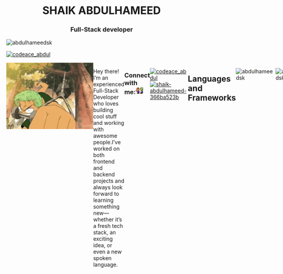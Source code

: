 <h1 align="center">SHAIK ABDULHAMEED
<!--   <img src="/assets/roronoa_zoro.jpeg" width="30"/> -->
</h1>
<h3 align="center">Full-Stack developer</a>
<!--   <img src="https://media.giphy.com/media/WUlplcMpOCEmTGBtBW/giphy.gif" width="30">  -->
</h3>

<p align="left"> <img src="https://komarev.com/ghpvc/?username=abdulhameedsk&label=Profile%20views&color=0e75b6&style=flat" alt="abdulhameedsk" /> </p>

<p align="left"> <a href="https://twitter.com/codeace_abdul" target="blank"><img src="https://img.shields.io/twitter/follow/codeace_abdul?logo=twitter&style=for-the-badge" alt="codeace_abdul" /></a> </p>

<div style="display: flex">
<p>
  <em><div align="left">


  </em>  
</p>
</div>
<img align="right" height="175" src="/assets/zoro_me.gif">

<div align="left">

 Hey there! I’m an experienced Full-Stack Developer who loves building cool stuff and working with awesome people.I’ve worked on both frontend and backend projects and always look forward to learning something new—whether it’s a fresh tech stack, an exciting idea, or even a new spoken language.
  
</div>
<h3 align="left">Connect with me:<img src="/assets//connect.gif" width="20px"></h3>
<p align="left">
<a href="https://twitter.com/codeace_abdul" target="blank"><img align="center" src="https://raw.githubusercontent.com/rahuldkjain/github-profile-readme-generator/master/src/images/icons/Social/twitter.svg" alt="codeace_abdul" height="30" width="40" /></a>
<a href="https://linkedin.com/in/shaik-abdulhameed-366ba523b" target="blank"><img align="center" src="https://raw.githubusercontent.com/rahuldkjain/github-profile-readme-generator/master/src/images/icons/Social/linked-in-alt.svg" alt="shaik-abdulhameed-366ba523b" height="30" width="40" /></a>
<!-- <a href="https://instagram.com/ska_1718" target="blank"><img align="center" src="https://raw.githubusercontent.com/rahuldkjain/github-profile-readme-generator/master/src/images/icons/Social/instagram.svg" alt="ska_1718" height="30" width="40" /></a>
<a href="https://www.leetcode.com/shaikabdulhameed" target="blank"><img align="center" src="https://raw.githubusercontent.com/rahuldkjain/github-profile-readme-generator/master/src/images/icons/Social/leet-code.svg" alt="shaikabdulhameed" height="30" width="40" /></a>
<a href="https://discord.gg/Msyr8tvvuT" target="blank"><img align="center" src="https://raw.githubusercontent.com/rahuldkjain/github-profile-readme-generator/master/src/images/icons/Social/discord.svg" alt="Msyr8tvvuT" height="30" width="40" /></a> -->
</p>
<!-- <img src="/assets/Mario_Gameplay.gif"> -->
<h2>  Languages and Frameworks</h2>

<table>
  <tr>
    <td><strong>Programming Languages</strong></td>
    <td>
      <img src="https://img.shields.io/badge/C-%2300599C.svg?style=flat-square&logo=c&logoColor=white"/>
      <img src="https://img.shields.io/badge/Java-%23ED8B00.svg?style=flat-square&logo=openjdk&logoColor=white"/>
      <img src="https://img.shields.io/badge/Python-3670A0?style=flat-square&logo=python&logoColor=ffdd54"/>
      <img src="https://img.shields.io/badge/JavaScript-%23323330.svg?style=flat-square&logo=javascript&logoColor=%23F7DF1E"/>
      <img src="https://img.shields.io/badge/TypeScript-3178C6.svg?style=flat-square&logo=typescript&logoColor=white"/>
      <img src="https://img.shields.io/badge/SQL-4479A1.svg?style=flat-square&logo=postgresql&logoColor=white"/>
    </td>
  </tr>

  <tr>
    <td><strong>Frontend</strong></td>
    <td>
      <img src="https://img.shields.io/badge/React-%2320232a.svg?style=flat-square&logo=react&logoColor=%2361DAFB"/>
      <img src="https://img.shields.io/badge/Vite-%23646CFF.svg?style=flat-square&logo=vite&logoColor=white"/>
      <img src="https://img.shields.io/badge/Next.js-000000?style=flat-square&logo=next.js&logoColor=white"/>
      <img src="https://img.shields.io/badge/MaterialUI-0081CB.svg?style=flat-square&logo=MUI&logoColor=white"/>
      <img src="https://img.shields.io/badge/Tailwind-38B2AC.svg?style=flat-square&logo=tailwind-css&logoColor=white"/>
      <img src="https://img.shields.io/badge/CSS3-%231572B6.svg?style=flat-square&logo=css3&logoColor=white"/>
      <img src="https://img.shields.io/badge/HTML5-E34F26?style=flat-square&logo=html5&logoColor=white"/>
    </td>
  </tr>

  <tr>
    <td><strong>Backend & Dev Tools</strong></td>
    <td>
      <img src="https://img.shields.io/badge/Node.js-339933?style=flat-square&logo=node.js&logoColor=white"/>
      <img src="https://img.shields.io/badge/Express.js-404D59?style=flat-square&logo=express&logoColor=white"/>
      <img src="https://img.shields.io/badge/GraphQL-E10098?style=flat-square&logo=graphql&logoColor=white"/>
      <img src="https://img.shields.io/badge/Postman-FF6C37?style=flat-square&logo=postman&logoColor=white"/>
      <img src="https://img.shields.io/badge/Docker-2496ED?style=flat-square&logo=docker&logoColor=white"/>
      <img src="https://img.shields.io/badge/Vercel-000?style=flat-square&logo=vercel&logoColor=white"/>
      <img src="https://img.shields.io/badge/Clerk-003D5E.svg?style=flat-square&logo=clerk"/>
    </td>
  </tr>

  <tr>
    <td><strong>Databases & Cloud</strong></td>
    <td>
      <img src="https://img.shields.io/badge/Firebase-FFCA28?style=flat-square&logo=firebase&logoColor=black"/>
      <img src="https://img.shields.io/badge/Supabase-3ECF8E?style=flat-square&logo=supabase&logoColor=white"/>
      <img src="https://img.shields.io/badge/AWS-232F3E?style=flat-square&logo=amazon-aws&logoColor=white"/>
    </td>
  </tr>

</table>
<p><img align="left" src="https://github-readme-stats.vercel.app/api/top-langs?username=abdulhameedsk&show_icons=true&locale=en&layout=compact" alt="abdulhameedsk" /></p>

<p><img align="center" src="https://github-readme-streak-stats.herokuapp.com/?user=abdulhameedsk&" alt="abdulhameedsk" /></p>
